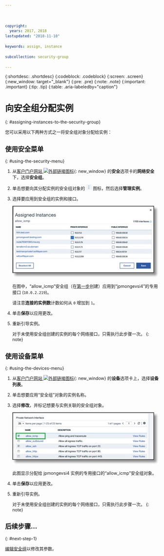 ```yaml
---



copyright:
  years: 2017, 2018
lastupdated: "2018-11-10"

keywords: assign, instance

subcollection: security-group

---
```


{:shortdesc: .shortdesc}
{:codeblock: .codeblock}
{:screen: .screen}
{:new_window: target="_blank"}
{:pre: .pre}
{:note: .note}
{:important: .important}
{:tip: .tip}
{:table: .aria-labeledby="caption"}

# 向安全组分配实例
{: #assigning-instances-to-the-security-group}

您可以采用以下两种方式之一将安全组对象分配给实例：

## 使用安全菜单
{: #using-the-security-menu}

1. 从[客户门户网站 ![外部链接图标](../../icons/launch-glyph.svg "外部链接图标")](https://control.softlayer.com/){: new_window} 的**安全**选项卡的**网络安全**下，选择**安全组**。
2. 单击想要向其分配实例的安全组对象的 ![“更多”图标](./images/more_icon.jpg) 图标，然后选择**管理实例**。
3. 选择要应用到安全组的实例和接口。

	![安全菜单实例](./images/security_assign.jpg)

	在图中，“allow_icmp”安全组（在[第一步](/docs/infrastructure/security-groups?topic=security-groups-creating-a-security-group)创建）应用到“jpmongevsi4”的专用接口 (`10.0.2.219`)。

	请注意**连接的实例数**计数如何从 `0` 增加到 `1`。

4. 单击**保存**以应用更改。

5. 重新引导实例。

	对于未使用安全组创建的实例的每个网络接口，只需执行此步骤一次。
  {: note}

## 使用设备菜单
{: #using-the-devices-menu}

1. 从[客户门户网站 ![外部链接图标](../../icons/launch-glyph.svg "外部链接图标")](https://control.softlayer.com/){: new_window} 的**设备**选项卡上，选择**设备列表**。

2. 单击想要应用“安全组”对象的实例名称。
3. 选择**修改**，并标记想要与实例关联的安全组对象。

	![设备菜单实例](./images/device_assign.jpg)

	此图显示分配给 jpmongevsi4 实例的专用接口的“allow_icmp”安全组对象。
4. 单击**保存**以应用更改。

5. 重新引导实例。

	对于未使用安全组创建的实例的每个网络接口，只需执行此步骤一次。
  {: note}

## 后续步骤...
{: #next-step-1}

[编辑安全组](/docs/infrastructure/security-groups?topic=security-groups-editing-a-security-group)以修改其参数。  
